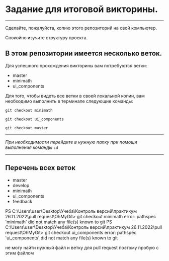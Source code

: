 # Задание для итоговой викторины.

---

Сделайте, пожалуйста, копию этого репозиторий на свой компьютер.

Спокойно изучите структуру проекта.

## В этом репозитории имеется несколько веток. 

Для успешного прохождения викторины вам потребуются ветки: 
- master
- minimath
- ui_components

Для того, чтобы видеть все ветки в своей локальной копии, вам необходимо выполнить в терминале следующие команды:

`git checkout minimath`

`git checkout ui_components`

`git checkout master`

---

*При необходимости перейдите в нужную папку при помощи выполнения команды* `cd`

---

## Перечень всех веток
* master
* develop
* minimath
* ui_components
* feedback

PS C:\Users\user\Desktop\Учеба\Контроль версий\практикум 26.11.2022\pull request\OhMyGit> git checkout minimath
error: pathspec 'minimath' did not match any file(s) known to git
PS C:\Users\user\Desktop\Учеба\Контроль версий\практикум 26.11.2022\pull request\OhMyGit> git checkout ui_components
error: pathspec 'ui_components' did not match any file(s) known to git

не могу найти нужный файл и ветку для pull request
поэтому пробую с этим файлом